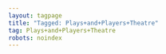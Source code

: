 ```yaml
---
layout: tagpage
title: "Tagged: Plays+and+Players+Theatre"
tag: Plays+and+Players+Theatre
robots: noindex
---
```

